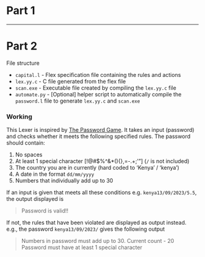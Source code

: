 # Part 1

---

# Part 2

File structure

- `capital.l` - Flex specification file containing the rules and actions
- `lex.yy.c` - C file generated from the flex file
- `scan.exe` -  Executable file created by compiling the `lex.yy.c` file
- `automate.py` - [Optional] helper script to automatically compile the `password.l`  file to generate `lex.yy.c` and `scan.exe`

### Working

This Lexer is inspired by [The Password Game](https://neal.fun/password-game/). It takes an input (password) and checks whether it meets the following specified rules. The password should contain:

1. No spaces
2. At least 1 special character [!@#$%^&*(){},=-.+;'”] (`/` is not included)
3.  The country you are in currently (hard coded to ‘Kenya’ / ‘kenya’)
4. A date in the format `dd/mm/yyyy`
5. Numbers that individually add up to 30

If an input is given that meets all these conditions e.g. `kenya13/09/2023/5.5`, the output displayed is

> Password is valid!!

If not, the rules that have been violated are displayed as output instead. e.g., the password `kenya13/09/2023/` gives the following output

> Numbers in password must add up to 30. Current count - 20
> Password must have at least 1 special character

